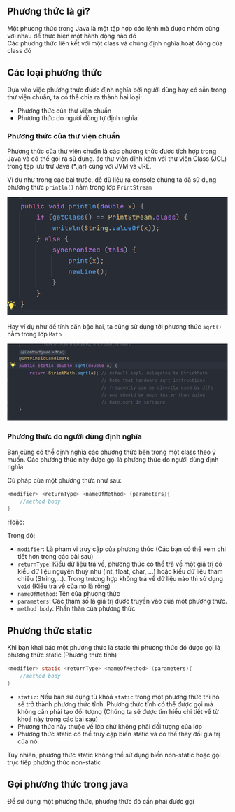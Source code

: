 ## Phương thức là gì?

Một phương thức trong Java là một tập hợp các lệnh mà được nhóm cùng với nhau để thực hiện một hành động nào đó  
Các phương thức liên kết với một class và chúng định nghĩa hoạt động của class đó  

## Các loại phương thức  
Dựa vào việc phương thức được định nghĩa bởi người dùng hay có sẵn trong thư viện chuẩn, ta có thể chia ra thành hai loại:  
- Phương thức của thư viện chuẩn
- Phương thức do người dùng tự định nghĩa  

### Phương thức của thư viện chuẩn
Phương thức của thư viện chuẩn là các phương thức được tích hợp trong Java và có thể gọi ra sử dụng. ác thư viện đính kèm với thư viện Class (JCL) trong tệp lưu trữ Java (*.jar) cùng với JVM và JRE.   

Ví dụ như trong các bài trước, để dữ liệu ra console chúng ta đã sử dụng phương thức `println()` nằm trong lớp `PrintStream`    

![image](../image/println().png)  

Hay ví dụ như để tính căn bậc hai, ta cũng sử dụng tới phương thức `sqrt()` nằm trong lớp `Math`  

![image](../image/sqrt.png)


### Phương thức do người dùng định nghĩa  

Bạn cũng có thể định nghĩa các phương thức bên trong một class theo ý muốn. Các phương thức này được gọi là phương thức do người dùng định nghĩa  

Cú pháp của một phương thức như sau:  

```java
<modifier> <returnType> <nameOfMethod> (parameters){
    //method body
} 
```

Hoặc:  


Trong đó:  
- `modifier`: Là phạm vi truy cập của phương thức (Các bạn có thể xem chi tiết hơn trong các bài sau)  
- `returnType`: Kiểu dữ liệu trả về, phương thức có thể trả về một giá trị có kiểu dữ liệu nguyên thuỷ như (int, float, char, ...) hoặc kiểu dữ liệu tham chiếu (String,...). Trong trương hợp không trả về dữ liệu nào thì sử dụng `void` (Kiểu trả về của nó là rỗng)  
- `nameOfMethod`: Tên của phương thức  
- `parameters`: Các tham số là giá trị được truyền vào của một phương thức. 
- `method body`: Phần thân của phương thức

## Phương thức static
Khi bạn khai báo một phương thức là static thì phương thức đó được gọi là phương thức static (Phương thức tĩnh)  
```java
<modifier> static <returnType> <nameOfMethod> (parameters){
    //method body
} 
```

- `static`: Nếu bạn sử dụng từ khoá `static` trong một phương thức thì nó sẽ trở thành phương thức tĩnh. Phương thức tĩnh có thể được gọi mà không cần phải tạo đối tượng (Chúng ta sẽ được tìm hiểu chi tiết về từ khoá này trong các bài sau)  
- Phương thức này thuộc về lớp chứ không phải đối tượng của lớp  
- Phương thức static có thể truy cập biến static và có thể thay đổi giá trị của nó.

Tuy nhiên, phương thức static không thể sử dụng biến non-static hoặc gọi trực tiếp phương thức non-static

## Gọi phương thức trong java  
Để sử dụng một phương thức, phương thức đó cần phải được gọi